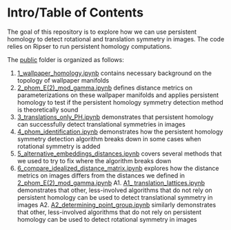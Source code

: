 # Intro/Table of Contents

The goal of this repository is to explore how we can use persistent homology to detect rotational and translation symmetry in images. The code relies on Ripser to run persistent homology computations.

The [public](https://github.com/kyleormsby/persistent-symmetry/tree/main/public) folder is organized as follows: 
1. [1_wallpaper_homology.ipynb](https://github.com/kyleormsby/persistent-symmetry/blob/main/public/1_wallpaper_homology.ipynb) contains necessary background on the topology of wallpaper manifolds
2. [2_phom_E(2)_mod_gamma.ipynb](https://github.com/kyleormsby/persistent-symmetry/blob/main/public/2_phom_E(2)_mod_gamma.ipynb) defines distance metrics on parameterizations on these wallpaper manifolds and applies persistent homology to test if the persistent homology symmetry detection method is theoretically sound 
3. [3_translations_only_PH.ipynb](https://github.com/kyleormsby/persistent-symmetry/blob/main/public/3_translations_only_PH.ipynb) demonstrates that persistent homology can successfully detect translational symmetries in images
4. [4_phom_identification.ipynb](https://github.com/kyleormsby/persistent-symmetry/blob/main/public/4_phom_identification.ipynb) demonstrates how the persistent homology symmetry detection algorithm breaks down in some cases when rotational symmetry is added
5. [5_alternative_embeddings_distances.ipynb](https://github.com/kyleormsby/persistent-symmetry/blob/main/public/5_alternative_embeddings_distances.ipynb) covers several methods that we used to try to fix where the algorithm breaks down 
6. [6_compare_idealized_distance_matrix.ipynb](https://github.com/kyleormsby/persistent-symmetry/blob/main/public/6_compare_idealized_distance_matrix.ipynb) explores how the distance metrics on images differs from the distances we defined in [2_phom_E(2)_mod_gamma.ipynb](https://github.com/kyleormsby/persistent-symmetry/blob/main/public/2_phom_E(2)_mod_gamma.ipynb) 
A1. [A1_ translation_lattices.ipynb](https://github.com/kyleormsby/persistent-symmetry/blob/main/public/A1_%20translation_lattices.ipynb) demonstrates that other, less-involved algorithms that do not rely on persistent homology can be used to detect translational symmetry in images
A2. [A2_determining_point_group.ipynb](https://github.com/kyleormsby/persistent-symmetry/blob/main/public/A2_determining_point_group.ipynb) similarly demonstrates that other, less-involved algorithms that do not rely on persistent homology can be used to detect rotational symmetry in images

